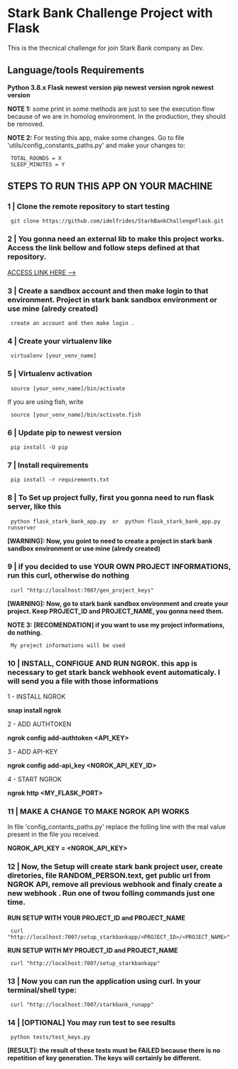 # Stark Bank Challenge Project with Flask

This is the thecnical challenge for join Stark Bank company as Dev.

## Language/tools Requirements

**Python 3.8.x**
**Flask newest version**
**pip newest version**
**ngrok newest version**


**NOTE 1:** some print in some methods are just to see the execution flow because of we are in homolog environment. In the production, they should be removed.


**NOTE 2:** For testing this app, make some changes.
Go to file 'utils/config_constants_paths.py' and make your changes to:

     TOTAL_ROUNDS = X
     SLEEP_MINUTES = Y

## STEPS TO RUN THIS APP ON YOUR MACHINE

### 1 | Clone the remote repository to start testing

     git clone https://github.com/idelfrides/StarkBankChallengeFlask.git

### 2 | You gonna need an external lib to make this project works. Access the link bellow and follow steps defined at that repository.

[ACCESS LINK HERE --> ](https://github.com/idelfrides/IJGeneralUsagePackage)

### 3 | Create a sandbox account and then make login to that environment. Project in stark bank sandbox environment or use mine (alredy created)

     create an account and then make login .

### 4 | Create your virtualenv like

     virtualenv [your_venv_name]

### 5 | Virtualenv activation

     source [your_venv_name]/bin/activate

If you are using fish, write

     source [your_venv_name]/bin/activate.fish


### 6 | Update pip to newest version

     pip install -U pip

### 7 | Install requirements

     pip install -r requirements.txt

### 8 | To Set up project fully, first you gonna need to run flask server, like this

     python flask_stark_bank_app.py  or  python flask_stark_bank_app.py runserver


**[WARNING]: Now, you goint to need to create a project in stark bank sandbox environment or use mine (alredy created)**

### 9 | if you decided to use **YOUR OWN PROJECT INFORMATIONS**, run this curl, otherwise do nothing

     curl "http://localhost:7007/gen_project_keys"


**[WARNING]: Now, go to stark bank sandbox environment and create your project. Keep PROJECT_ID and PROJECT_NAME, you gonna need them.**


**NOTE 3: [RECOMENDATION] if you want to use my project informations, do nothing.**

     My project informations will be used


### 10 | INSTALL, CONFIGUE AND RUN NGROK. this app is necessary to get stark banck webhook event automaticaly. I will send you a file with those informations


1 - INSTALL NGROK

**snap install ngrok**

2 - ADD AUTHTOKEN

**ngrok config add-authtoken <API_KEY>**

3 - ADD API-KEY

**ngrok config add-api_key <NGROK_API_KEY_ID>**

4 - START NGROK

**ngrok http <MY_FLASK_PORT>**


### 11 | MAKE A CHANGE TO MAKE NGROK API WORKS
In file 'config_contants_paths.py' replace the folling line with the real value present in the file you received.


**NGROK_API_KEY = <NGROK_API_KEY>**

### 12 | Now, the Setup will create stark bank project user, create diretories, file RANDOM_PERSON.text, get public url from NGROK API, remove all previous webhook and finaly create a new webhook . Run one of twou folling commands just one time.

**RUN SETUP WITH YOUR PROJECT_ID and PROJECT_NAME**

     curl "http://localhost:7007/setup_starkbankapp/<PROJECT_ID>/<PROJECT_NAME>"


**RUN SETUP WITH MY PROJECT_ID and PROJECT_NAME**

     curl "http://localhost:7007/setup_starkbankapp"


### 13 | Now you can run the application using curl. In your terminal/shell type:

     curl "http://localhost:7007/starkbank_runapp"

### 14 | [OPTIONAL]  You may run test to see results

     python tests/test_keys.py


**[RESULT]: the result of these tests must be FAILED because there is no repetition of key generation. The keys will certainly be different.**

